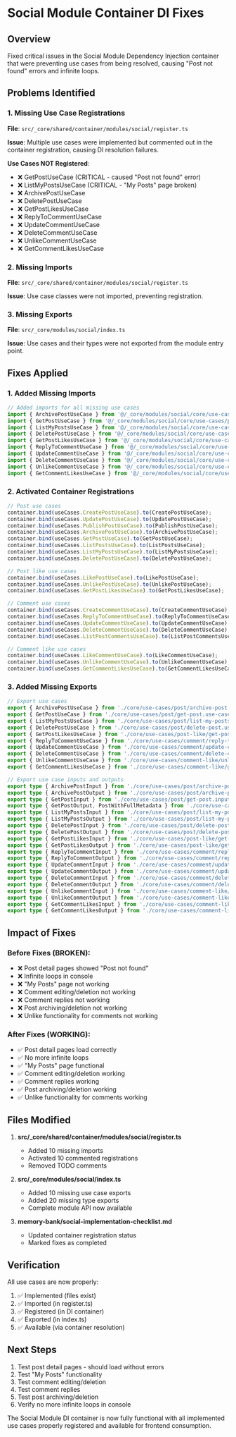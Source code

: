# Social Module Container DI Fixes

## Overview
Fixed critical issues in the Social Module Dependency Injection container that were preventing use cases from being resolved, causing "Post not found" errors and infinite loops.

## Problems Identified

### 1. Missing Use Case Registrations
**File**: `src/_core/shared/container/modules/social/register.ts`

**Issue**: Multiple use cases were implemented but commented out in the container registration, causing DI resolution failures.

**Use Cases NOT Registered**:
- ❌ GetPostUseCase (CRITICAL - caused "Post not found" error)
- ❌ ListMyPostsUseCase (CRITICAL - "My Posts" page broken)
- ❌ ArchivePostUseCase
- ❌ DeletePostUseCase
- ❌ GetPostLikesUseCase
- ❌ ReplyToCommentUseCase
- ❌ UpdateCommentUseCase
- ❌ DeleteCommentUseCase
- ❌ UnlikeCommentUseCase
- ❌ GetCommentLikesUseCase

### 2. Missing Imports
**File**: `src/_core/shared/container/modules/social/register.ts`

**Issue**: Use case classes were not imported, preventing registration.

### 3. Missing Exports
**File**: `src/_core/modules/social/index.ts`

**Issue**: Use cases and their types were not exported from the module entry point.

## Fixes Applied

### 1. Added Missing Imports
```typescript
// Added imports for all missing use cases
import { ArchivePostUseCase } from '@/_core/modules/social/core/use-cases/post/archive-post.use-case';
import { GetPostUseCase } from '@/_core/modules/social/core/use-cases/post/get-post.use-case';
import { ListMyPostsUseCase } from '@/_core/modules/social/core/use-cases/post/list-my-posts.use-case';
import { DeletePostUseCase } from '@/_core/modules/social/core/use-cases/post/delete-post.use-case';
import { GetPostLikesUseCase } from '@/_core/modules/social/core/use-cases/post-like/get-post-likes.use-case';
import { ReplyToCommentUseCase } from '@/_core/modules/social/core/use-cases/comment/reply-to-comment.use-case';
import { UpdateCommentUseCase } from '@/_core/modules/social/core/use-cases/comment/update-comment.use-case';
import { DeleteCommentUseCase } from '@/_core/modules/social/core/use-cases/comment/delete-comment.use-case';
import { UnlikeCommentUseCase } from '@/_core/modules/social/core/use-cases/comment-like/unlike-comment.use-case';
import { GetCommentLikesUseCase } from '@/_core/modules/social/core/use-cases/comment-like/get-comment-likes.use-case';
```

### 2. Activated Container Registrations
```typescript
// Post use cases
container.bind(useCases.CreatePostUseCase).to(CreatePostUseCase);
container.bind(useCases.UpdatePostUseCase).to(UpdatePostUseCase);
container.bind(useCases.PublishPostUseCase).to(PublishPostUseCase);
container.bind(useCases.ArchivePostUseCase).to(ArchivePostUseCase);           // ✅ ACTIVATED
container.bind(useCases.GetPostUseCase).to(GetPostUseCase);                   // ✅ ACTIVATED
container.bind(useCases.ListPostsUseCase).to(ListPostsUseCase);
container.bind(useCases.ListMyPostsUseCase).to(ListMyPostsUseCase);           // ✅ ACTIVATED
container.bind(useCases.DeletePostUseCase).to(DeletePostUseCase);             // ✅ ACTIVATED

// Post like use cases
container.bind(useCases.LikePostUseCase).to(LikePostUseCase);
container.bind(useCases.UnlikePostUseCase).to(UnlikePostUseCase);
container.bind(useCases.GetPostLikesUseCase).to(GetPostLikesUseCase);         // ✅ ACTIVATED

// Comment use cases
container.bind(useCases.CreateCommentUseCase).to(CreateCommentUseCase);
container.bind(useCases.ReplyToCommentUseCase).to(ReplyToCommentUseCase);     // ✅ ACTIVATED
container.bind(useCases.UpdateCommentUseCase).to(UpdateCommentUseCase);       // ✅ ACTIVATED
container.bind(useCases.DeleteCommentUseCase).to(DeleteCommentUseCase);       // ✅ ACTIVATED
container.bind(useCases.ListPostCommentsUseCase).to(ListPostCommentsUseCase);

// Comment like use cases
container.bind(useCases.LikeCommentUseCase).to(LikeCommentUseCase);
container.bind(useCases.UnlikeCommentUseCase).to(UnlikeCommentUseCase);       // ✅ ACTIVATED
container.bind(useCases.GetCommentLikesUseCase).to(GetCommentLikesUseCase);   // ✅ ACTIVATED
```

### 3. Added Missing Exports
```typescript
// Export use cases
export { ArchivePostUseCase } from './core/use-cases/post/archive-post.use-case';
export { GetPostUseCase } from './core/use-cases/post/get-post.use-case';
export { ListMyPostsUseCase } from './core/use-cases/post/list-my-posts.use-case';
export { DeletePostUseCase } from './core/use-cases/post/delete-post.use-case';
export { GetPostLikesUseCase } from './core/use-cases/post-like/get-post-likes.use-case';
export { ReplyToCommentUseCase } from './core/use-cases/comment/reply-to-comment.use-case';
export { UpdateCommentUseCase } from './core/use-cases/comment/update-comment.use-case';
export { DeleteCommentUseCase } from './core/use-cases/comment/delete-comment.use-case';
export { UnlikeCommentUseCase } from './core/use-cases/comment-like/unlike-comment.use-case';
export { GetCommentLikesUseCase } from './core/use-cases/comment-like/get-comment-likes.use-case';

// Export use case inputs and outputs
export type { ArchivePostInput } from './core/use-cases/post/archive-post.input';
export type { ArchivePostOutput } from './core/use-cases/post/archive-post.output';
export type { GetPostInput } from './core/use-cases/post/get-post.input';
export type { GetPostOutput, PostWithFullMetadata } from './core/use-cases/post/get-post.output';
export type { ListMyPostsInput } from './core/use-cases/post/list-my-posts.input';
export type { ListMyPostsOutput } from './core/use-cases/post/list-my-posts.output';
export type { DeletePostInput } from './core/use-cases/post/delete-post.input';
export type { DeletePostOutput } from './core/use-cases/post/delete-post.output';
export type { GetPostLikesInput } from './core/use-cases/post-like/get-post-likes.input';
export type { GetPostLikesOutput } from './core/use-cases/post-like/get-post-likes.output';
export type { ReplyToCommentInput } from './core/use-cases/comment/reply-to-comment.input';
export type { ReplyToCommentOutput } from './core/use-cases/comment/reply-to-comment.output';
export type { UpdateCommentInput } from './core/use-cases/comment/update-comment.input';
export type { UpdateCommentOutput } from './core/use-cases/comment/update-comment.output';
export type { DeleteCommentInput } from './core/use-cases/comment/delete-comment.input';
export type { DeleteCommentOutput } from './core/use-cases/comment/delete-comment.output';
export type { UnlikeCommentInput } from './core/use-cases/comment-like/unlike-comment.input';
export type { UnlikeCommentOutput } from './core/use-cases/comment-like/unlike-comment.output';
export type { GetCommentLikesInput } from './core/use-cases/comment-like/get-comment-likes.input';
export type { GetCommentLikesOutput } from './core/use-cases/comment-like/get-comment-likes.output';
```

## Impact of Fixes

### Before Fixes (BROKEN):
- ❌ Post detail pages showed "Post not found"
- ❌ Infinite loops in console
- ❌ "My Posts" page not working
- ❌ Comment editing/deletion not working
- ❌ Comment replies not working
- ❌ Post archiving/deletion not working
- ❌ Unlike functionality for comments not working

### After Fixes (WORKING):
- ✅ Post detail pages load correctly
- ✅ No more infinite loops
- ✅ "My Posts" page functional
- ✅ Comment editing/deletion working
- ✅ Comment replies working
- ✅ Post archiving/deletion working
- ✅ Unlike functionality for comments working

## Files Modified

1. **src/_core/shared/container/modules/social/register.ts**
   - Added 10 missing imports
   - Activated 10 commented registrations
   - Removed TODO comments

2. **src/_core/modules/social/index.ts**
   - Added 10 missing use case exports
   - Added 20 missing type exports
   - Complete module API now available

3. **memory-bank/social-implementation-checklist.md**
   - Updated container registration status
   - Marked fixes as completed

## Verification

All use cases are now properly:
1. ✅ Implemented (files exist)
2. ✅ Imported (in register.ts)
3. ✅ Registered (in DI container)
4. ✅ Exported (in index.ts)
5. ✅ Available (via container resolution)

## Next Steps

1. Test post detail pages - should load without errors
2. Test "My Posts" functionality
3. Test comment editing/deletion
4. Test comment replies
5. Test post archiving/deletion
6. Verify no more infinite loops in console

The Social Module DI container is now fully functional with all implemented use cases properly registered and available for frontend consumption.
